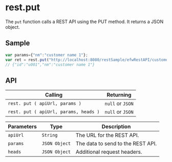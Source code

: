 # rest.put

The `put` function calls a REST API using the PUT method. It returns a JSON object.

## Sample

```javascript
var params={"nm":"customer name 1"};
var ret = rest.put("http://localhost:8080/restSample/efwRestAPI/customer/u001",params);
// {"id":"u001","nm":"customer name 1"}
```

## API

| Calling | Returning |
|---|---|
| `rest. put ( apiUrl, params )` | `null` or `JSON` |
| `rest. put ( apiUrl, params, heads )` | `null` or `JSON` |

| Parameters | Type | Description |
|---|---|---|
| `apiUrl` | `String` | The URL for the REST API. |
| `params` | `JSON Object` | The data to send to the REST API. |
| `heads` | `JSON Object` | Additional request headers. |